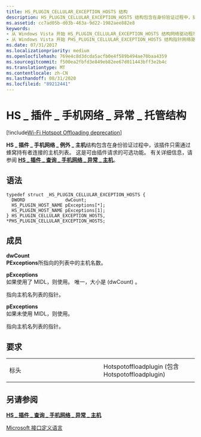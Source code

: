 ```yaml
---
title: HS_PLUGIN_CELLULAR_EXCEPTION_HOSTS 结构
description: HS_PLUGIN_CELLULAR_EXCEPTION_HOSTS 结构包含在身份验证过程中，插件只需通过蜂窝持有者连接的主机列表。
ms.assetid: cc7ad05b-d03b-463a-9d22-1982aee882e8
keywords:
- 从 Windows Vista 开始 HS_PLUGIN_CELLULAR_EXCEPTION_HOSTS 结构网络驱动程序
- 从 Windows Vista 开始 PHS_PLUGIN_CELLULAR_EXCEPTION_HOSTS 结构指针网络驱动程序
ms.date: 07/31/2017
ms.localizationpriority: medium
ms.openlocfilehash: 769e4c8d3dcda5acfb0e4f589b494ae70baa4359
ms.sourcegitcommit: f500ea2fbfd3e849eb82ee67d011443bff3e2b4c
ms.translationtype: MT
ms.contentlocale: zh-CN
ms.lasthandoff: 08/31/2020
ms.locfileid: "89212441"
---
```

# <a name="hs_plugin_cellular_exception_hosts-structure"></a>HS \_ 插件 \_ 手机网络 \_ 异常 \_ 托管结构

[!include[Wi-Fi Hotspot Offloading deprecation](wi-fi-hotspot-offloading-deprecation.md)]


**HS \_ 插件 \_ 手机网络 \_ 例外 \_ 主机**结构包含在身份验证过程中，该插件只需通过蜂窝持有者连接的主机列表。 这是可由插件请求的可选功能。 有关详细信息，请参阅 [**HS \_ 插件 \_ 查询 \_ 手机网络 \_ 异常 \_ 主机**](hs-plugin-query-cellular-exception-hosts.md)。

<a name="syntax"></a>语法
------

```ManagedCPlusPlus
typedef struct _HS_PLUGIN_CELLULAR_EXCEPTION_HOSTS {
  DWORD               dwCount;
  HS_PLUGIN_HOST_NAME pExceptions[*];
  HS_PLUGIN_HOST_NAME pExceptions[1];
} HS_PLUGIN_CELLULAR_EXCEPTION_HOSTS, *PHS_PLUGIN_CELLULAR_EXCEPTION_HOSTS;
```

<a name="members"></a>成员
-------

**dwCount**  
**PExceptions**所指向的列表中的主机名数。

**pExceptions**  
如果使用了 MIDL，则使用。 唯一，大小是 (dwCount) 。

指向主机名列表的指针。

**pExceptions**  
如果未使用 MIDL，则使用。

指向主机名列表的指针。

<a name="requirements"></a>要求
------------

<table>
<colgroup>
<col width="50%" />
<col width="50%" />
</colgroup>
<tbody>
<tr class="odd">
<td><p>标头</p></td>
<td>Hotspotoffloadplugin (包含 Hotspotoffloadplugin) </td>
</tr>
</tbody>
</table>

## <a name="see-also"></a>另请参阅


[**HS \_ 插件 \_ 查询 \_ 手机网络 \_ 异常 \_ 主机**](hs-plugin-query-cellular-exception-hosts.md)

[Microsoft 接口定义语言](/windows/desktop/Midl/midl-start-page)

 

